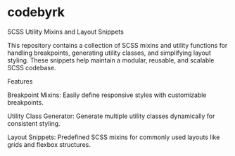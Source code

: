 # codebyrk
SCSS Utility Mixins and Layout Snippets

This repository contains a collection of SCSS mixins and utility functions for handling breakpoints, generating utility classes, and simplifying layout styling. These snippets help maintain a modular, reusable, and scalable SCSS codebase.

Features

Breakpoint Mixins: Easily define responsive styles with customizable breakpoints.

Utility Class Generator: Generate multiple utility classes dynamically for consistent styling.

Layout Snippets: Predefined SCSS mixins for commonly used layouts like grids and flexbox structures.
